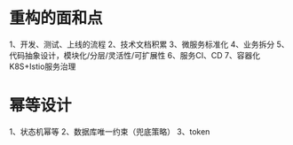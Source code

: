 # 重构的面和点
1、开发、测试、上线的流程
2、技术文档积累
3、微服务标准化
4、业务拆分
5、代码抽象设计，模块化/分层/灵活性/可扩展性
6、服务CI、CD
7、容器化K8S+Istio服务治理


# 幂等设计
1、状态机幂等
2、数据库唯一约束（兜底策略）
3、token